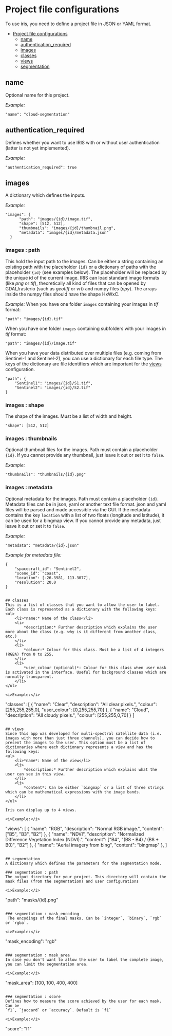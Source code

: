 # Project file configurations

To use iris, you need to define a project file in JSON or YAML format.

- [Project file configurations](#project-file-configurations)
  * [name](#name)
  * [authentication_required](#authentication-required)
  * [images](#images)
  * [classes](#classes)
  * [views](#views)
  * [segmentation](#segmentation)

## name
Optional name for this project.

<i>Example:</i>
```
"name": "cloud-segmentation"
```

## authentication_required
Defines whether you want to use IRIS with or without user authentication (latter is not yet implemented).

<i>Example:</i>
```
"authentication_required": true
```

## images
A dictionary which defines the inputs.

<i>Example:</i>
```
"images": {
      "path": "images/{id}/image.tif",
      "shape": [512, 512],
      "thumbnails": "images/{id}/thumbnail.png",
      "metadata": "images/{id}/metadata.json"
  }
```

### images : path
This hold the input path to the images. Can be either a string containing an existing path with the placeholder `{id}` or a dictionary of paths with the placeholder `{id}` (see examples below). The placeholder will be replaced by the unique id of the current image. IRIS can load standard image formats (like *png* or *tif*),  theoretically all kind of files that can be opened by GDAL/rasterio (such as *geotiff* or *vrt*) and numpy files (*npy*). The arrays inside the numpy files should have the shape HxWxC.

<i>Example:</i>
When you have one folder `images` containing your images in *tif* format:
```
"path": "images/{id}.tif"
```

When you have one folder `images` containing subfolders with your images in *tif* format:
```
"path": "images/{id}/image.tif"
```

When you have your data distributed over multiple files (e.g. coming from Sentinel-1 and Sentinel-2), you can use a dictionary for each file type. The keys of the dictionary are file identifiers which are important for the [views](#views) configuration.
```
"path": {
    "Sentinel1": "images/{id}/S1.tif",
    "Sentinel2": "images/{id}/S2.tif"
}
```

### images : shape
The shape of the images. Must be a list of width and height.
```
"shape": [512, 512]
```

### images : thumbnails
Optional thumbnail files for the images. Path must contain a placeholder `{id}`. If you cannot provide any thumbnail, just leave it out or set it to `false`.

<i>Example:</i>
```
"thumbnails": "thumbnails/{id}.png"
```

### images : metadata
Optional metadata for the images. Path must contain a placeholder `{id}`. Metadata files can be in json, yaml or another text file format. json and yaml files will be parsed and made accessible via the GUI. If the metadata contains the key `location` with a list of two floats (longitude and latitude), it can be used for a bingmap view. If you cannot provide any metadata, just leave it out or set it to `false`.

<i>Example:</i>
```
"metadata": "metadata/{id}.json"
```

<i>Example for metadata file:</i>
```
{
    "spacecraft_id": "Sentinel2",
    "scene_id": "coast",
    "location": [-26.3981, 113.3077],
    "resolution": 20.0
}


## classes
This is a list of classes that you want to allow the user to label. Each class is represented as a dictionary with the following keys:
<ul>
    <li>*name:* Name of the class</li>
    <li>
        *description:* Further description which explains the user more about the class (e.g. why is it different from another class, etc.)
    </li>
    <li>
        *colour:* Colour for this class. Must be a list of 4 integers (RGBA) from 0 to 255.
    </li>
    <li>
        *user_colour (optional)*: Colour for this class when user mask is activated in the interface. Useful for background classes which are normally transparent.
    </li>
</ul>

<i>Example:</i>
```
"classes": [
    {
        "name": "Clear",
        "description": "All clear pixels.",
        "colour": [255,255,255,0],
        "user_colour": [0,255,255,70]
    },
    {
        "name": "Cloud",
        "description": "All cloudy pixels.",
        "colour": [255,255,0,70]
    }
]
```

## views
Since this app was developed for multi-spectral satellite data (i.e. images with more than just three channels), you can decide how to present the images to the user. This option must be a list of dictionaries where each dictionary represents a view and has the following keys:
<ul>
    <li>*name*: Name of the view</li>
    <li>
        *description:* Further description which explains what the user can see in this view.
    </li>
    <li>
        *content*: Can be either `bingmap` or a list of three strings which can be mathematical expressions with the image bands.
    </li>
</ul>

Iris can display up to 4 views.

<i>Example:</i>
```
"views": [
    {
        "name": "RGB",
        "description": "Normal RGB image.",
        "content": ["B5", "B3", "B2"]
    },
    {
        "name": "NDVI",
        "description": "Normalized Difference Vegetation Index (NDVI).",
        "content": ["B4", "(B8 - B4) / (B8 + B0)", "B2"]
    },
    {
        "name": "Aerial imagery from bing",
        "content": "bingmap"
    },
]
```

## segmentation
A dictionary which defines the parameters for the segmentation mode.

### segmentation : path
The output directory for your project. This directory will contain the mask files (from the segmentation) and user configurations

<i>Example:</i>
```
"path": "masks/{id}.png"
```

### segmentation : mask_encoding
 The encodings of the final masks. Can be `integer`, `binary`, `rgb` or `rgba`.

<i>Example:</i>
```
"mask_encoding": "rgb"
```

### segmentation : mask_area
In case you don't want to allow the user to label the complete image, you can limit the segmentation area.

<i>Example:</i>
```
"mask_area": [100, 100, 400, 400]
```

### segmentation : score
Defines how to measure the score achieved by the user for each mask. Can be
`f1`, `jaccard` or `accuracy`. Default is `f1`

<i>Example:</i>
```
"score": "f1"
```
